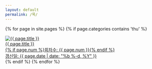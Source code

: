 ```yaml
---
layout: default
permalink: /목/
---
```

<script>
	window.onload=function(){document.getElementById("mthu").className="ctd"};
</script>
{% for page in site.pages %}
{% if page.categories contains 'thu' %}
<div class="img">
<a href="{{ page.url | prepend: site.baseurl }}">
<img src="{{ page.img }}" alt="{{ page.title }}">
<div id="img_text">{{ page.title }}
<div class="img_text">{% if page.num %}회차수: {{ page.num }}{% endif %}</div>
<div class="img_text">갱신일: {{ page.date | date: "%b %-d, %Y" }}</div></div>
</div></a>
</div>
{% endif %}
{% endfor %}
